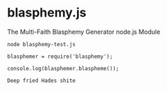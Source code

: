 blasphemy.js
============

The Multi-Faith Blasphemy Generator node.js Module

`node blasphemy-test.js`


```
blasphemer = require('blasphemy');

console.log(blasphemer.blaspheme());
```


```
Deep fried Hades shite
```


